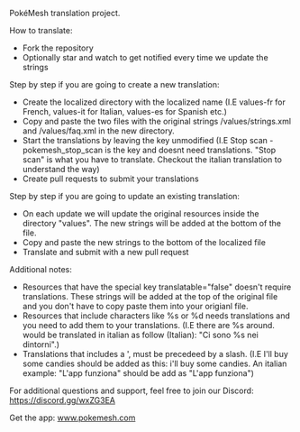 PokéMesh translation project.

How to translate:

- Fork the repository
- Optionally star and watch to get notified every time we update the strings

Step by step if you are going to create a new translation:
- Create the localized directory with the localized name (I.E values-fr for French, values-it for Italian, values-es for Spanish etc.)
- Copy and paste the two files with the original strings /values/strings.xml and /values/faq.xml in the new directory.
- Start the translations by leaving the key unmodified (I.E <string name="pokemesh_stop_scan">Stop scan</string> - pokemesh_stop_scan is the key and doesnt need translations. "Stop scan" is what you have to translate. Checkout the italian translation to understand the way)
- Create pull requests to submit your translations

Step by step if you are going to update an existing translation:
- On each update we will update the original resources inside the directory "values". The new strings will be added at the bottom of the file.
- Copy and paste the new strings to the bottom of the localized file
- Translate and submit with a new pull request

Additional notes:
- Resources that have the special key translatable="false" doesn't require translations. These strings will be added at the top of the original file and you don't have to copy paste them into your origianl file.
- Resources that include characters like %s or %d needs translations and you need to add them to your translations. (I.E there are %s around. would be translated in italian as follow (Italian): "Ci sono %s nei dintorni".)
- Translations that includes a ', must be precedeed by a slash. (I.E I'll buy some candies should be added as this: i\'ll buy some candies. An italian example: "L'app funziona" should be add as "L\'app funziona")

For additional questions and support, feel free to join our Discord: https://discord.gg/wxZG3EA

Get the app: www.pokemesh.com
